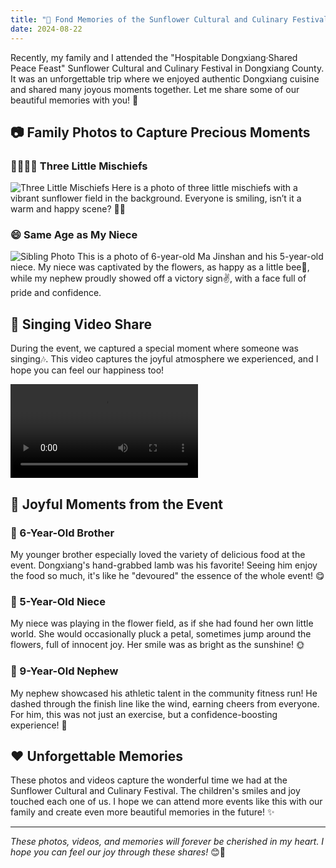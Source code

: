 ```yaml
---
title: "🌻 Fond Memories of the Sunflower Cultural and Culinary Festival 🎉"
date: 2024-08-22
---
```


Recently, my family and I attended the "Hospitable Dongxiang·Shared Peace Feast" Sunflower Cultural and Culinary Festival in Dongxiang County. It was an unforgettable trip where we enjoyed authentic Dongxiang cuisine and shared many joyous moments together. Let me share some of our beautiful memories with you! 📸

## 📷 Family Photos to Capture Precious Moments

### 👨‍👩‍👧‍👦 Three Little Mischiefs
![Three Little Mischiefs](./IMG_0414.JPEG)
Here is a photo of three little mischiefs with a vibrant sunflower field in the background. Everyone is smiling, isn’t it a warm and happy scene? 🌻😊

### 😄 Same Age as My Niece
![Sibling Photo](./IMG_0419.JPEG)
This is a photo of 6-year-old Ma Jinshan and his 5-year-old niece. My niece was captivated by the flowers, as happy as a little bee🐝, while my nephew proudly showed off a victory sign✌️, with a face full of pride and confidence.

## 🎤 Singing Video Share

During the event, we captured a special moment where someone was singing🎶. This video captures the joyful atmosphere we experienced, and I hope you can feel our happiness too!

<video class="js-player" playsinline controls>
    <source src=".//IMG_0422.MP4" type="video/mp4">
    Your browser does not support the video tag.
</video>

## 🎨 Joyful Moments from the Event

### 🌟 6-Year-Old Brother
My younger brother especially loved the variety of delicious food at the event. Dongxiang's hand-grabbed lamb was his favorite! Seeing him enjoy the food so much, it's like he "devoured" the essence of the whole event! 😋

### 🌸 5-Year-Old Niece
My niece was playing in the flower field, as if she had found her own little world. She would occasionally pluck a petal, sometimes jump around the flowers, full of innocent joy. Her smile was as bright as the sunshine! 🌞

### 🏃 9-Year-Old Nephew
My nephew showcased his athletic talent in the community fitness run! He dashed through the finish line like the wind, earning cheers from everyone. For him, this was not just an exercise, but a confidence-boosting experience! 💪

## ❤️ Unforgettable Memories

These photos and videos capture the wonderful time we had at the Sunflower Cultural and Culinary Festival. The children's smiles and joy touched each one of us. I hope we can attend more events like this with our family and create even more beautiful memories in the future! ✨

---

*These photos, videos, and memories will forever be cherished in my heart. I hope you can feel our joy through these shares!* 😊📸
